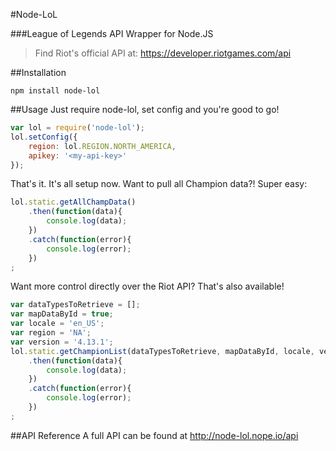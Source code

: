 #Node-LoL

###League of Legends API Wrapper for Node.JS
> Find Riot's official API at:
> https://developer.riotgames.com/api

##Installation
```
npm install node-lol
```

##Usage
Just require node-lol, set config and you're good to go!
```javascript
var lol = require('node-lol');
lol.setConfig({
    region: lol.REGION.NORTH_AMERICA,
    apikey: '<my-api-key>'
});
```
That's it.  It's all setup now.
Want to pull all Champion data?!
Super easy:
```javascript
lol.static.getAllChampData()
	.then(function(data){
    	console.log(data);
	})
	.catch(function(error){
		console.log(error);
	})
;
```
Want more control directly over the Riot API?
That's also available!
```javascript
var dataTypesToRetrieve = [];
var mapDataById = true;
var locale = 'en_US';
var region = 'NA';
var version = '4.13.1';
lol.static.getChampionList(dataTypesToRetrieve, mapDataById, locale, version, region)
	.then(function(data){
    	console.log(data);
	})
	.catch(function(error){
		console.log(error);
	})
;
```

##API Reference
A full API can be found at
http://node-lol.nope.io/api
